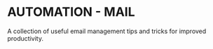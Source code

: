 # AUTOMATION - MAIL
A collection of useful email management tips and tricks for improved productivity.
